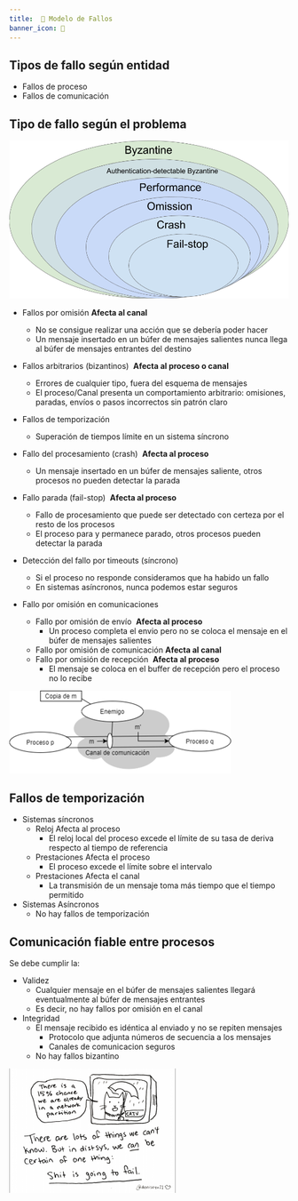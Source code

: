 ```yaml
---
title:  💢 Modelo de Fallos
banner_icon: 💢
---
```

## Tipos de fallo según entidad
- Fallos de proceso
- Fallos de comunicación
## Tipo de fallo según el problema
![Caracteristicas](/sistemas-distribuidos/Examen1/images/fails.png)
- Fallos por omisión **Afecta al canal**
	-  No se consigue realizar una acción que se debería poder hacer
	-  Un mensaje insertado en un búfer de mensajes salientes nunca llega al búfer de mensajes entrantes del destino

- Fallos arbitrarios (bizantinos)  **Afecta al proceso o canal**
	- Errores de cualquier tipo, fuera del esquema de mensajes
	- El proceso/Canal presenta un comportamiento arbitrario: omisiones, paradas, envíos o pasos incorrectos sin patrón claro

- Fallos de temporización
	- Superación de tiempos límite en un sistema síncrono

- Fallo del procesamiento (crash)  **Afecta al proceso**
	- Un mensaje insertado en un búfer de mensajes saliente, otros procesos no pueden detectar la parada

- Fallo parada (fail-stop)  **Afecta al proceso**
	- Fallo de procesamiento que puede ser detectado con certeza por el resto de los procesos
	- El proceso para y permanece parado, otros procesos pueden detectar la parada

- Detección del fallo por timeouts (síncrono)
	- Si el proceso no responde consideramos que ha habido un fallo
	- En sistemas asíncronos, nunca podemos estar seguros

- Fallo por omisión en comunicaciones
	-  Fallo por omisión de envío  **Afecta al proceso**
		-  Un proceso completa el envio pero no se coloca el mensaje en el búfer de mensajes salientes
	- Fallo por omisión de comunicación **Afecta al canal**
	- Fallo por omisión de recepción  **Afecta al proceso**
		- El mensaje se coloca en el buffer de recepción pero el proceso no lo recibe

![Caracteristicas](/sistemas-distribuidos/Examen1/images/enemy.png)

## Fallos de temporización
- Sistemas síncronos
	- Reloj Afecta al proceso
		- El reloj local del proceso excede el límite de su tasa de deriva respecto al tiempo de referencia
	- Prestaciones Afecta el proceso
		- El proceso excede el límite sobre el intervalo
	- Prestaciones Afecta el canal
		- La transmisión de un mensaje toma más tiempo que el tiempo permitido
- Sistemas Asíncronos
	- No hay fallos de temporización
## Comunicación fiable entre procesos
Se debe cumplir la:
- Validez
	- Cualquier mensaje en el búfer de mensajes salientes llegará eventualmente al búfer de mensajes entrantes
	- Es decir, no hay fallos por omisión en el canal
- Integridad
	- El mensaje recibido es idéntica al enviado y no se repiten mensajes
		- Protocolo que adjunta números de secuencia a los mensajes
		- Canales de comunicacion seguros
	- No hay fallos bizantino

![Caracteristicas](/sistemas-distribuidos/Examen1/images/memefails.png)